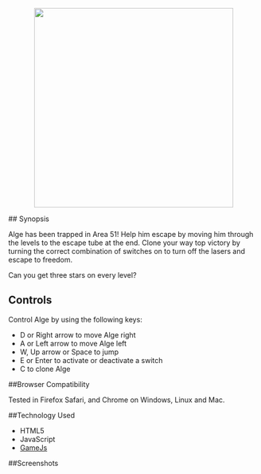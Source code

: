 <p align="center">
<img src="http://dave-and-mike.github.com/game-off-2012/img/splash-screen.png" height="400" />
</p>
## Synopsis

Alge has been trapped in Area 51! Help him escape by moving him through the levels to the escape tube at the end.
Clone your way top victory by turning the correct combination of switches on to turn off the lasers and escape to
freedom.

Can you get three stars on every level?

## Controls

Control Alge by using the following keys:

 * D or Right arrow to move Alge right
 * A or Left arrow to move Alge left
 * W, Up arrow or Space to jump
 * E or Enter to activate or deactivate a switch
 * C to clone Alge

##Browser Compatibility

Tested in Firefox Safari, and Chrome on Windows, Linux and Mac.

##Technology Used

 * HTML5
 * JavaScript
 * [GameJs](http://gamejs.org/)

##Screenshots
